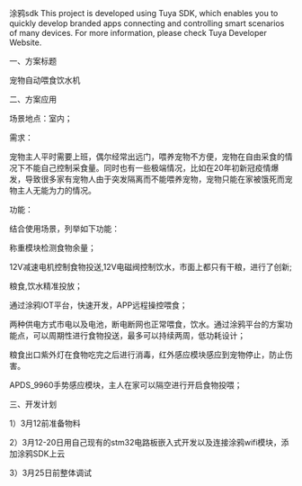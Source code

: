 涂鸦sdk This project is developed using Tuya SDK, which enables you to quickly develop branded apps connecting and controlling smart scenarios of many devices. For more information, please check Tuya Developer Website.

一、方案标题

宠物自动喂食饮水机

二、方案应用

场景地点：室内；

需求：

宠物主人平时需要上班，偶尔经常出远门，喂养宠物不方便，宠物在自由采食的情况下不能自己控制采食量。同时也有一些极端情况，比如在20年初新冠疫情爆发，导致很多家有宠物人由于突发隔离而不能喂养宠物，宠物只能在家被饿死而宠物主人无能为力的情况。 

功能：

结合使用场景，列举如下功能：

称重模块检测食物余量；

12V减速电机控制食物投送,12V电磁阀控制饮水，市面上都只有干粮，进行了创新;

粮食,饮水精准投放；

通过涂鸦IOT平台，快速开发，APP远程操控喂食；

两种供电方式市电以及电池，断电断网也正常喂食，饮水。通过涂鸦平台的方案功能点，可以周期性进行食物投送，最多可以持续两周，低功耗设计；

粮食出口紫外灯在食物吃完之后进行消毒，红外感应模块感应到宠物停止，防止伤害。

APDS_9960手势感应模块，主人在家可以隔空进行开启食物投喂；

三、开发计划

1）3月12前准备物料

2）3月12-20日用自己现有的stm32电路板嵌入式开发以及连接涂鸦wifi模块，添加涂鸦SDK上云

3）3月25日前整体调试
